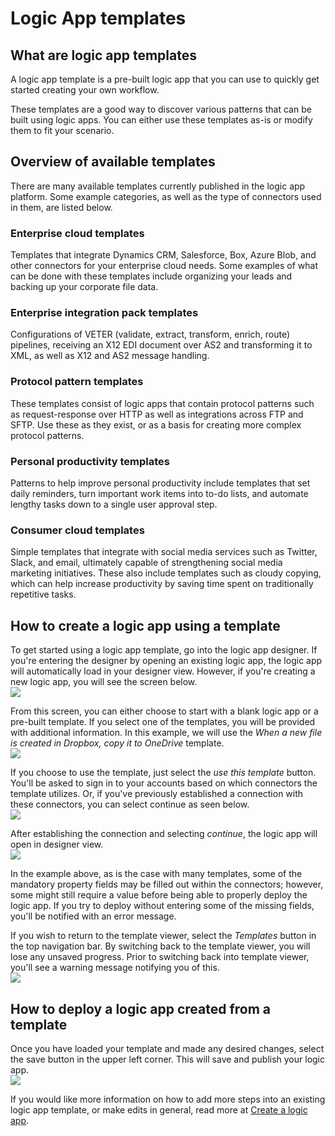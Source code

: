 <properties
 pageTitle="Logic App templates | Microsoft Azure"
 description="Learn how to use pre-created Logic app templates to help you get started"
 authors="kevinlam1"
 manager="dwrede"
 editor=""
 services="app-service\logic"
 documentationCenter=""/>

<tags
	ms.service="app-service-logic"
	ms.workload="integration"
	ms.tgt_pltfrm="na"
	ms.devlang="na"
	ms.topic="article"
	ms.date="08/24/2016"
	ms.author="klam"/>

# Logic App templates

## What are logic app templates

A logic app template is a pre-built logic app that you can use to quickly get started creating your own workflow. 

These templates are a good way to discover various patterns that can be built using logic apps. You can either use these templates as-is or modify them to fit your scenario.

## Overview of available templates

There are many available templates currently published in the logic app platform. Some example categories, as well as the type of connectors used in them, are listed below.

### Enterprise cloud templates
Templates that integrate Dynamics CRM, Salesforce, Box, Azure Blob, and other connectors for your enterprise cloud needs. Some examples of what can be done with these templates include organizing your leads and backing up your corporate file data.

### Enterprise integration pack templates
Configurations of VETER (validate, extract, transform, enrich, route) pipelines, receiving an X12 EDI document over AS2 and transforming it to XML, as well as X12 and AS2 message handling.

### Protocol pattern templates
These templates consist of logic apps that contain protocol patterns such as request-response over HTTP as well as integrations across FTP and SFTP. Use these as they exist, or as a basis for creating more complex protocol patterns.  

### Personal productivity templates
Patterns to help improve personal productivity include templates that set daily reminders, turn important work items into to-do lists, and automate lengthy tasks down to a single user approval step.

### Consumer cloud templates
Simple templates that integrate with social media services such as Twitter, Slack, and email, ultimately capable of strengthening social media marketing initiatives. These also include templates such as cloudy copying, which can help increase productivity by saving time spent on traditionally repetitive tasks. 

## How to create a logic app using a template 

To get started using a logic app template, go into the logic app designer. If you're entering the designer by opening an existing logic app, the logic app will automatically load in your designer view. However, if you're creating a new logic app, you will see the screen below.  
 ![](../../includes/media/app-service-logic-templates/template7.png)  

From this screen, you can either choose to start with a blank logic app or a pre-built template. If you select one of the templates, you will be provided with additional information. In this example, we will use the *When a new file is created in Dropbox, copy it to OneDrive* template.  
 ![](../../includes/media/app-service-logic-templates/template2.png)  

If you choose to use the template, just select the *use this template* button. You'll be asked to sign in to your accounts based on which connectors the template utilizes. Or, if you've previously established a connection with these connectors, you can select continue as seen below.  
 ![](../../includes/media/app-service-logic-templates/template3.png)  

After establishing the connection and selecting *continue*, the logic app will open in designer view.  
 ![](../../includes/media/app-service-logic-templates/template4.png)  

In the example above, as is the case with many templates, some of the mandatory property fields may be filled out within the connectors; however, some might still require a value before being able to properly deploy the logic app. If you try to deploy without entering some of the missing fields, you'll be notified with an error message.

If you wish to return to the template viewer, select the *Templates* button in the top navigation bar. By switching back to the template viewer, you will lose any unsaved progress. Prior to switching back into template viewer, you'll see a warning message notifying you of this.  
 ![](../../includes/media/app-service-logic-templates/template5.png)  

## How to deploy a logic app created from a template

Once you have loaded your template and made any desired changes, select the save button in the upper left corner. This will save and publish your logic app.  
 ![](../../includes/media/app-service-logic-templates/template6.png)  

If you would like more information on how to add more steps into an existing logic app template, or make edits in general, read more at [Create a logic app](app-service-logic-create-a-logic-app.md).